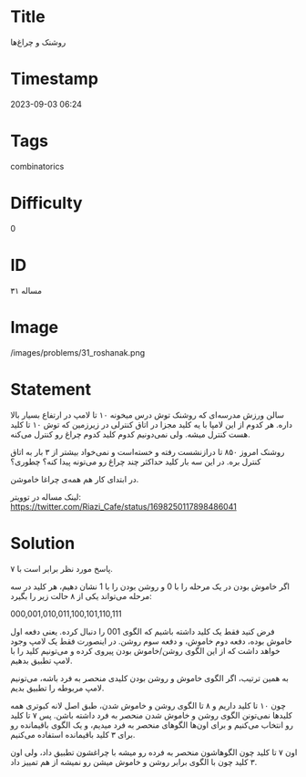 # Title
روشنک و چراغ‌ها
# Timestamp
2023-09-03 06:24
# Tags
combinatorics
# Difficulty
0
# ID
مساله ۳۱
# Image
/images/problems/31_roshanak.png
# Statement
سالن ورزش مدرسه‌ای که روشنک توش درس میخونه ۱۰ تا لامپ در ارتفاع بسیار بالا داره. هر کدوم از این لامپا با یه کلید مجزا در اتاق کنترلی در زیرزمین که توش ۱۰ تا کلید هست کنترل میشه. ولی نمی‌دونیم کدوم کلید کدوم چراغ رو کنترل می‌کنه.

روشنک امروز ۸۵۰ تا درازنشست رفته و خسته‌است و نمی‌خواد بیشتر از ۳ بار به اتاق کنترل بره. در این سه بار کلید حداکثر چند چراغ رو می‌تونه پیدا کنه؟ چطوری؟

در ابتدای کار هم همه‌ی چراغا خاموشن.

لینک مساله در توویتر: https://twitter.com/Riazi_Cafe/status/1698250117898486041

# Solution

پاسخ مورد نظر برابر است با ۷.

اگر خاموش بودن در یک مرحله را با 0 و روشن بودن را با 1 نشان دهیم، هر کلید در سه مرحله می‌تواند یکی از ۸ حالت زیر را بگیرد:

000,001,010,011,100,101,110,111

فرض کنید فقط یک کلید داشته باشیم که الگوی 001 را دنبال کرده. یعنی دفعه اول خاموش بوده، دفعه دوم خاموش، و دفعه سوم روشن. در اینصورت فقط یک لامپ وجود خواهد داشت که از این الگوی روشن/خاموش بودن پیروی کرده و می‌تونیم کلید را با لامپ تطبیق بدهیم.

به همین ترتیب، اگر الگوی خاموش و روشن بودن کلیدی منحصر به فرد باشه، می‌تونیم لامپ مربوطه را تطبیق بدیم.

چون ۱۰ تا کلید داریم و ۸ تا الگوی روشن و خاموش شدن، طبق اصل لانه کبوتری همه کلیدها نمی‌تونن الگوی روشن و خاموش شدن منحصر به فرد داشته باشن. پس ۷ تا کلید رو انتخاب می‌کنیم و برای اون‌ها الگوهای منحصر به فرد میدیم، و یک الگوی باقیمانده رو برای ۳ کلید باقیمانده استفاده می‌کنیم.

اون ۷ تا کلید چون الگوهاشون منحصر به فرده رو میشه با چراغشون تطبیق داد، ولی اون ۳ کلید چون با الگوی برابر روشن و خاموش میشن رو نمیشه از هم تمییز داد.
